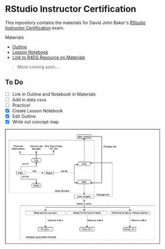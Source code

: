 # RStudio Instructor Certification 

This repository contains the materials for David John Baker's [RStudio Instructor Certification](https://education.rstudio.com/trainers/) exam.

Materials

* [Outline]()
* [Lesson Notebook]()
* [Link to R4DS Resource on Materials](https://r4ds.had.co.nz/tidy-data.html)

> More coming soon...

## To Do

* [ ] Link in Outline and Notebook in Materials
* [ ] Add in data csvs
* [ ] Practice!
* [X] Create Lesson Notebook 
* [X] Edit Outline
* [X] Write out concept map 

![Concept Map](img/pivot_longer_concept_map.png)
